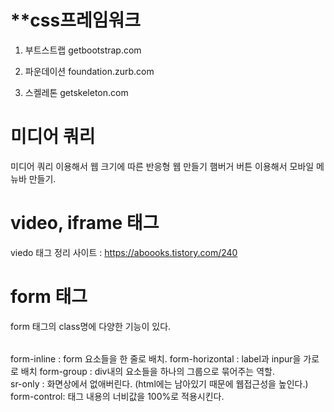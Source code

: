 # **css프레임워크

1. 부트스트랩 getbootstrap.com

2. 파운데이션 foundation.zurb.com

3. 스켈레톤 getskeleton.com



# 미디어 쿼리
미디어 쿼리 이용해서 웹 크기에 따른 반응형 웹 만들기
햄버거 버튼 이용해서 모바일 메뉴바 만들기.



# video, iframe 태그
viedo 태그 정리 사이트 : https://aboooks.tistory.com/240


# form 태그
form 태그의 class명에 다양한 기능이 있다. 
######
form-inline : form 요소들을 한 줄로 배치. 
form-horizontal : label과 inpur을 가로로 배치
form-group  : div내의 요소들을 하나의 그룹으로 묶어주는 역할.  
sr-only : 화면상에서 없애버린다. (html에는 남아있기 때문에 웹접근성을 높인다.)
form-control: 태그 내용의 너비값을 100%로 적용시킨다. 
